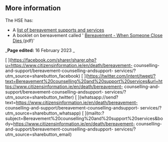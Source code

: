 ##  More information

The HSE has:

  * A [ list of bereavement supports and services ](https://www2.hse.ie/wellbeing/mental-health/bereavement-supports-and-services.html)
  * A booklet on bereavement called ' [ Bereavement \- When Someone Close Dies ](https://www.healthpromotion.ie/media/documents/HPM00080_-_Bereavement_when_someone_close_dies.pdf) (pdf)' 

_**Page edited:** 16 February 2023 _

[
](https://facebook.com/sharer/sharer.php?u=https://www.citizensinformation.ie/en/death/bereavement-
counselling-and-support/bereavement-counselling-andsupport-
services/?utm_source=sharebutton_facebook) [
](https://twitter.com/intent/tweet/?text=Bereavement%20counselling%20and%20support%20services&url=https://www.citizensinformation.ie/en/death/bereavement-
counselling-and-support/bereavement-counselling-andsupport-
services/?utm_source=sharebutton_twitter) [
](whatsapp://send?text=https://www.citizensinformation.ie/en/death/bereavement-
counselling-and-support/bereavement-counselling-andsupport-
services/?utm_source=sharebutton_whatsapp) [
](mailto:?subject=Bereavement%20counselling%20and%20support%20services&body=https://www.citizensinformation.ie/en/death/bereavement-
counselling-and-support/bereavement-counselling-andsupport-
services/?utm_source=sharebutton_email) [ ](javascript:void\(0\))
